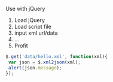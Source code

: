 Use with jQuery

1. Load jQuery
2. Load script file
3. input xml url/data
4. ...
5. Profit


```js
$.get('data/hello.xml', function(xml){
 var json = $.xml2json(xml);
 alert(json.message);
});
```
